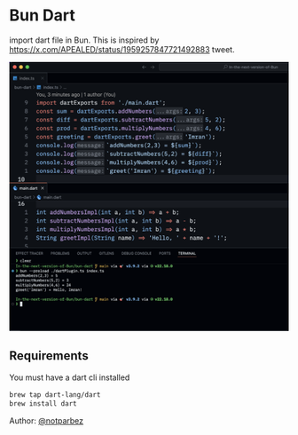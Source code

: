 # Bun Dart

import dart file in Bun. This is inspired by https://x.com/APEALED/status/1959257847721492883 tweet.

![dart example](./example.png)

## Requirements

You must have a dart cli installed

```sh
brew tap dart-lang/dart
brew install dart
```

Author: [@notparbez](https://x.com/notparbez)
